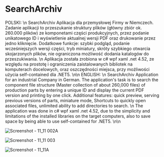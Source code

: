 # SearchArchiv
POLSKI: \n
SearchArchiv Aplikacja dla przemysłowej Firmy w Niemczech. Zadanie aplikacji to przeszukanie struktury plików (główny zbiór ok. 260.000 plików) ze komponetami części produkcyjnych, przez podanie unikatowego ID i wyświetlenie aktualnej wersji PDF oraz drukowanie przez jedno kliknięcie. Dodatkowe funkcje: szybki podgląd,
podanie wcześniejszych wersji części, tryb miniatury, skróty szybkiego otwarcia skojarzonych plików, nie ograniczona możliwość dodania katalogów do przeszukiwania. 
\n
Aplikacja została zrobiona w c# wpf xaml .net 4.52, ze względu na prostotę i ograniczenia zaistalowanych bibliotek na komputerach docelowych,
oraz oszczędności miejsca, przy możliwości użycia self-contained dla .NET5.
\n\n
ENGLISH: \n
SearchArchiv Application for an industrial Company in German. The application's task is to search the component file structure (Master collection of about 260,000 files) of production parts by entering a unique ID and display the current PDF version and printing by one click. Additional features: quick preview, serving previous versions of parts, miniature mode, Shortcuts to quickly open associated files, unlimited ability to add directories to search.
\n
The application was done in c# wpf xaml .net 4.52, due to the simplicity and limitations of the installed libraries on the target computers, also to save space by being able to use self-contained for .NET5.
\n\n

![Screenshot - 11_11 002A](https://user-images.githubusercontent.com/55595642/141352161-95e9ca75-1afc-41ff-b79d-a17abd5e8484.png)

![Screenshot - 11_11 003](https://user-images.githubusercontent.com/55595642/141351919-e5854b79-599f-4c34-923d-68bee304cba3.png)

![Screenshot - 11_11A](https://user-images.githubusercontent.com/55595642/141352172-06045f37-0f1a-451d-9cc3-f29befe27c24.png)
